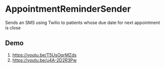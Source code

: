 # AppointmentReminderSender
Sends an SMS using Twilio to patients whose due date for next appointment is close

## Demo
1. https://youtu.be/T5UsOqrMZds
2. https://youtu.be/u4A-2D2R3Pw
